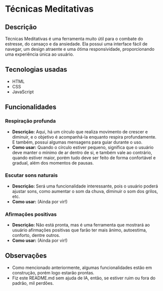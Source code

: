 # Técnicas Meditativas

## Descrição
Técnicas Meditativas é uma ferramenta muito útil para o combate do estresse, do cansaço e da ansiedade. Ela possui uma interface fácil de navegar, um design atraente e uma ótima responsividade, proporcionando uma experiência única ao usuário.

## Tecnologias usadas
- HTML
- CSS
- JavaScript

## Funcionalidades

### Respiração profunda
- **Descrição:** Aqui, há um círculo que realiza movimento de crescer e diminuir, e o objetivo é acompanhá-la enquanto respira profundamente. E também, possui algumas mensagens para guiar durante o uso.
- **Como usar:** Quando o círculo estiver pequeno, significa que o usuário deve manter o mínimo de ar dentro de si, e também vale ao contrário, quando estiver maior, porém tudo deve ser feito de forma confortável e gradual, além dos momentos de pausas.

### Escutar sons naturais
- **Descrição:** Será uma funcionalidade interessante, pois o usuário poderá ajustar sons, como aumentar o som da chuva, diminuir o som dos grilos, etc.
- **Como usar:** (Ainda por vir!)

### Afirmações positivas
- **Descrição:** Não está pronta, mas é uma ferramenta que mostrará ao usuário afirmações positivas que farão ter mais ânimo, autoestima, conforto, dentre outros.
- **Como usar:** (Ainda por vir!)


## Observações
- Como mencionado anteriormente, algumas funcionalidades estão em construção, porém logo estarão prontas.
- Fiz este README.md sem ajuda de IA, então, se estiver ruim ou fora do padrão, mil perdões.